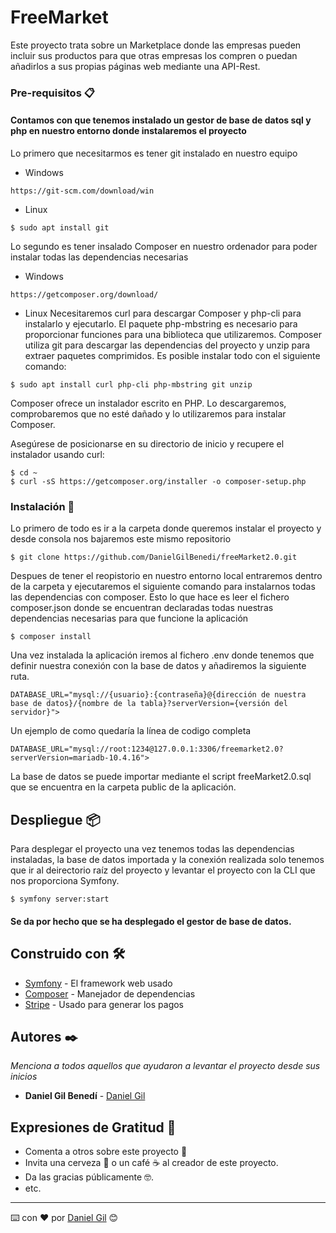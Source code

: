 # FreeMarket

Este proyecto trata sobre un Marketplace donde las empresas pueden incluir sus productos para que otras empresas los compren o puedan añadirlos a sus propias páginas web mediante una API-Rest.





### Pre-requisitos 📋

#### Contamos con que tenemos instalado un gestor de base de datos sql y php en nuestro entorno donde instalaremos el proyecto

Lo primero que necesitarmos es tener git instalado en nuestro equipo

- Windows

```
https://git-scm.com/download/win
```
- Linux
```
$ sudo apt install git
```


Lo segundo es tener insalado Composer en nuestro ordenador para poder instalar todas las dependencias necesarias 

- Windows
```
https://getcomposer.org/download/
```
- Linux
Necesitaremos curl para descargar Composer y php-cli para instalarlo y ejecutarlo. El paquete php-mbstring es necesario para proporcionar funciones para una biblioteca que utilizaremos. Composer utiliza git para descargar las dependencias del proyecto y unzip para extraer paquetes comprimidos. Es posible instalar todo con el siguiente comando:
```
$ sudo apt install curl php-cli php-mbstring git unzip
``` 

Composer ofrece un instalador escrito en PHP. Lo descargaremos, comprobaremos que no esté dañado y lo utilizaremos para instalar Composer.

Asegúrese de posicionarse en su directorio de inicio y recupere el instalador usando curl:
```
$ cd ~
$ curl -sS https://getcomposer.org/installer -o composer-setup.php
```


### Instalación 🔧

Lo primero de todo es ir a la carpeta donde queremos instalar el proyecto y desde consola nos bajaremos este mismo repositorio

```
$ git clone https://github.com/DanielGilBenedi/freeMarket2.0.git
```

Despues de tener el reopistorio en nuestro entorno local entraremos dentro de la carpeta y ejecutaremos el siguiente comando para instalarnos todas las dependencias con composer. Esto lo que hace es leer el fichero composer.json donde se encuentran declaradas todas nuestras dependencias necesarias para que funcione la aplicación
```
$ composer install
```

Una vez instalada la aplicación iremos al fichero .env donde tenemos que definir nuestra conexión con la base de datos y añadiremos la siguiente ruta.

```
DATABASE_URL="mysql://{usuario}:{contraseña}@{dirección de nuestra base de datos}/{nombre de la tabla}?serverVersion={versión del servidor}">
```
Un ejemplo de como quedaría la línea de codigo completa

```
DATABASE_URL="mysql://root:1234@127.0.0.1:3306/freemarket2.0?serverVersion=mariadb-10.4.16">
```

La base de datos se puede importar mediante el script freeMarket2.0.sql que se encuentra en la carpeta public de la aplicación.


## Despliegue 📦

Para desplegar el proyecto una vez tenemos todas las dependencias instaladas, la base de datos importada y la conexión realizada solo tenemos que ir al deirectorio raíz del proyecto y levantar el proyecto con la CLI que nos proporciona Symfony.

```
$ symfony server:start
```
#### Se da por hecho que se ha desplegado el gestor de base de datos.

## Construido con 🛠️


* [Symfony](https://symfony.es) - El framework web usado
* [Composer](https://getcomposer.org/) - Manejador de dependencias
* [Stripe](https://stripe.com) - Usado para generar los pagos


## Autores ✒️

_Menciona a todos aquellos que ayudaron a levantar el proyecto desde sus inicios_

* **Daniel Gil Benedí**  - [Daniel Gil](https://danielgilbenedi.github.io/paginaDani/)



## Expresiones de Gratitud 🎁

* Comenta a otros sobre este proyecto 📢
* Invita una cerveza 🍺 o un café ☕ al creador de este proyecto. 
* Da las gracias públicamente 🤓.
* etc.



---
⌨️ con ❤️ por [Daniel Gil](https://danielgilbenedi.github.io/paginaDani/) 😊
